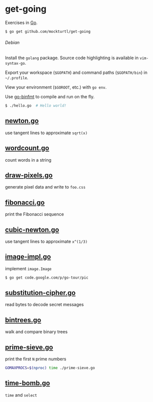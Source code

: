 get-going
=========

Exercises in [Go](http://tour.golang.org/).

```sh
$ go get github.com/mockturtl/get-going
```

###### Debian

Install the `golang` package.  Source code highlighting is available in `vim-syntax-go`.

Export your workspace (`$GOPATH`) and command paths (`$GOPATH/bin`) in `~/.profile`.

View your environment (`$GOROOT`, etc.) with `go env`.

Use [go-binfmt](https://github.com/str1ngs/go-binfmt) to compile and run on the fly.

```sh
$ ./hello.go  # Hello world!
```

[newton.go](http://tour.golang.org/#45)
-----------

use tangent lines to approximate `sqrt(x)`

[wordcount.go](http://tour.golang.org/#46)
--------------

count words in a string

[draw-pixels.go](http://tour.golang.org/#47)
----------------

generate pixel data and write to `foo.css`

[fibonacci.go](http://tour.golang.org/#48)
--------------

print the Fibonacci sequence

[cubic-newton.go](http://tour.golang.org/#49)
-----------------

use tangent lines to approximate `x^(1/3)`

[image-impl.go](http://tour.golang.org/#60)
---------------

implement `image.Image`

```sh
$ go get code.google.com/p/go-tour/pic
```

[substitution-cipher.go](http://tour.golang.org/#61)
------------------------

read bytes to decode secret messages

[bintrees.go](http://tour.golang.org/#70)
-------------

walk and compare binary trees

[prime-sieve.go](http://golang.org/doc/play/sieve.go)
----------------

print the first `N` prime numbers

```sh
GOMAXPROCS=$(nproc) time ./prime-sieve.go
```

[time-bomb.go](http://tour.golang.org/#68)
--------------

`time` and `select`
